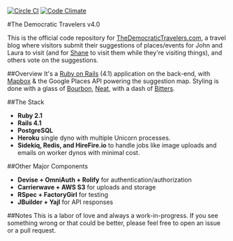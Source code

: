 [![Circle CI](https://circleci.com/gh/SeriouslyAwesome/democratictravelers.svg?style=svg)](https://circleci.com/gh/SeriouslyAwesome/democratictravelers)
[![Code Climate](https://codeclimate.com/github/SeriouslyAwesome/democratictravelers.png)](https://codeclimate.com/github/SeriouslyAwesome/democratictravelers)

#The Democratic Travelers v4.0

This is the official code repository for [TheDemocraticTravelers.com](http://www.thedemocratictravelers.com), a travel blog where visitors submit their suggestions of places/events for John and Laura to visit (and for [Shane](https://github.com/shiftshane) to visit them while they're visiting things), and others vote on the suggestions.

##Overview
It's a [Ruby on Rails](http://rubyonrails.org) (4.1) application on the back-end, with [Mapbox](https://www.mapbox.com/) & the Google Places API powering the suggestion map. Styling is done with a glass of [Bourbon](http://bourbon.io), [Neat](http://neat.bourbon.io), with a dash of [Bitters](http://bitters.bourbon.io).

##The Stack

* **Ruby 2.1**
* **Rails 4.1**
* **PostgreSQL**
* **Heroku** single dyno with multiple Unicorn processes.
* **Sidekiq, Redis, and HireFire.io** to handle jobs like image uploads and emails on worker dynos with minimal cost.

##Other Major Components
* **Devise + OmniAuth + Rolify** for authentication/authorization
* **Carrierwave + AWS S3** for uploads and storage
* **RSpec + FactoryGirl** for testing
* **JBuilder + Yajl** for API responses

##Notes
This is a labor of love and always a work-in-progress. If you see something wrong or that could be better, please feel free to open an issue or a pull request.
